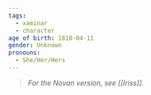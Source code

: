 ```yaml
---
tags:
  - xaminar
  - character
age of birth: 1810-04-11
gender: Unknown
pronouns:
  - She/Her/Hers
---
```

> *For the Novan version, see [[Iriss]].*

